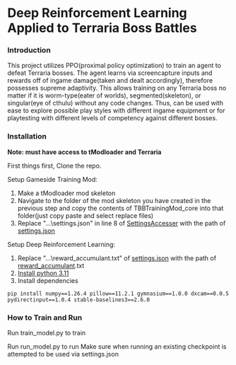 # Deep Reinforcement Learning Applied to Terraria Boss Battles
### Introduction
This project utilizes PPO(proximal policy optimization) to train an agent to defeat Terraria bosses. The agent learns via screencapture inputs and rewards off of ingame damage(taken and dealt accordingly), therefore possesses supreme adaptivity. This allows training on any Terraria boss no matter if it is worm-type(eater of worlds), segmented(skeleton), or singular(eye of cthulu) without any code changes. Thus, can be used with ease to explore possible play styles with different ingame equipment or for playtesting with different levels of competency against different bosses.

### Installation
**Note: must have access to tModloader and Terraria**

First things first, Clone the repo.

Setup Gameside Training Mod:
1. Make a tModloader mod skeleton
2. Navigate to the folder of the mod skeleton you have created in the previous step and copy the contents of TBBTrainingMod_core into that folder(just copy paste and select replace files)
3. Replace "...\\settings.json" in line 8 of [SettingsAccesser](https://github.com/jimmyjjz/TBB-DRL/blob/main/TBBTrainingMod_core/SettingsAccesser.cs) with the path of [settings.json](https://github.com/jimmyjjz/TBB-DRL/blob/main/DRL_component/settings.json)

Setup Deep Reinforcement Learning:
1. Replace "...\\reward_accumulant.txt" of [settings.json](https://github.com/jimmyjjz/TBB-DRL/blob/main/DRL_component/settings.json) with the path of [reward_accumulant](https://github.com/jimmyjjz/TBB-DRL/blob/main/DRL_component/reward_accumulant.txt).txt
2. [Install python 3.11](https://www.python.org/downloads/release/python-3110/)
3. Install dependencies
```
pip install numpy==1.26.4 pillow==11.2.1 gymnasium==1.0.0 dxcam==0.0.5 pydirectinput==1.0.4 stable-baselines3==2.6.0
```

### How to Train and Run
Run train_model.py to train

Run run_model.py to run
Make sure when running an existing checkpoint is attempted to be used via settings.json